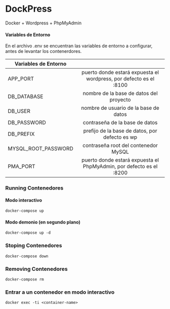 # DockPress
Docker + Wordpress + PhpMyAdmin

#### Variables de Entorno
En el archivo .env se encuentran las variables de entorno a configurar, antes de levantar los contenerdores.


| Variables de Entorno |     |
| ------------- |:-------------:|
| APP_PORT    | puerto donde estará expuesta el wordpress, por defecto es el :8100 |
| DB_DATABASE | nombre de la base de datos del proyecto|
| DB_USER | nombre de usuario de la base de datos |
| DB_PASSWORD | contraseña de la base de datos |
| DB_PREFIX | prefijo de la base de datos, por defecto es wp |
| MYSQL_ROOT_PASSWORD | contraseña root del contenedor MySQL |
| PMA_PORT | puerto donde estará expuesta el PhpMyAdmin, por defecto es el :8200 |

### Running Contenedores

#### Modo interactivo
`docker-compose up`
#### Modo demonio (en segundo plano)
`docker-compose up -d`

### Stoping Contenedores
`docker-compose down`

### Removing Contenedores
`docker-compose rm`

### Entrar a un contenedor en modo interactivo
`docker exec -ti <container-name>`
